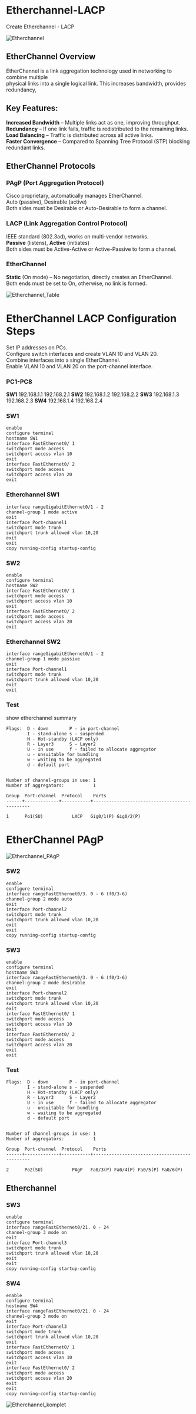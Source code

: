 # Etherchannel-LACP
 Create Etherchannel - LACP
 
![Etherchannel](images/Etherchannel.png)

## EtherChannel Overview

EtherChannel is a link aggregation technology used in networking to combine multiple  
physical links into a single logical link. This increases bandwidth, provides redundancy,   


## Key Features:

**Increased Bandwidth** – Multiple links act as one, improving throughput.  
**Redundancy** – If one link fails, traffic is redistributed to the remaining links.  
**Load Balancing** – Traffic is distributed across all active links.  
**Faster Convergence** – Compared to Spanning Tree Protocol (STP) blocking redundant links. 

## EtherChannel Protocols
### PAgP (Port Aggregation Protocol)  
Cisco proprietary, automatically manages EtherChannel.   
Auto (passive), Desirable (active)  
Both sides must be Desirable or Auto-Desirable to form a channel.  

### LACP (Link Aggregation Control Protocol)  
IEEE standard (802.3ad), works on multi-vendor networks.  
**Passive** (listens), **Active** (initiates)  
Both sides must be Active-Active or Active-Passive to form a channel. 

### EtherChannel

**Static** (On mode) – No negotiation, directly creates an EtherChannel.  
Both ends must be set to On, otherwise, no link is formed.  

![Etherchannel_Table](images/Etherchannel_Table.png)

# EtherChannel LACP Configuration Steps 

 
 
 
Set IP addresses on PCs.  
Configure switch interfaces and create VLAN 10 and VLAN 20.  
Combine interfaces into a single EtherChannel.  
Enable VLAN 10 and VLAN 20 on the port-channel interface.  





### PC1-PC8

**SW1** 
192.168.1.1 192.168.2.1
**SW2**
192.168.1.2 192.168.2.2
**SW3** 
192.168.1.3 192.168.2.3
**SW4**
192.168.1.4 192.168.2.4

### SW1

```
enable
configure terminal
hostname SW1
interface FastEthernet0/ 1
switchport mode access
switchport access vlan 10
exit
interface FastEthernet0/ 2
switchport mode access
switchport access vlan 20
exit
```


### Etherchannel SW1
```
interface rangeGigabitEthernet0/1 - 2 
channel-group 1 mode active
exit
interface Port-channel1
switchport mode trunk
switchport trunk allowed vlan 10,20
exit
exit
copy running-config startup-config
```

### SW2
```
enable
configure terminal
hostname SW2
interface FastEthernet0/ 1
switchport mode access
switchport access vlan 10
exit
interface FastEthernet0/ 2
switchport mode access
switchport access vlan 20
exit
```

### Etherchannel SW2

```
interface rangeGigabitEthernet0/1 - 2
channel-group 1 mode passive
exit
interface Port-channel1
switchport mode trunk
switchport trunk allowed vlan 10,20
exit
exit
```


### Test

show etherchannel summary
```
Flags:  D - down        P - in port-channel
        I - stand-alone s - suspended
        H - Hot-standby (LACP only)
        R - Layer3      S - Layer2
        U - in use      f - failed to allocate aggregator
        u - unsuitable for bundling
        w - waiting to be aggregated
        d - default port


Number of channel-groups in use: 1
Number of aggregators:           1

Group  Port-channel  Protocol    Ports
------+-------------+-----------+----------------------------------------------

1      Po1(SU)           LACP   Gig0/1(P) Gig0/2(P) 
```



# EtherChannel PAgP 

![Etherchannel_PAgP](images/Etherchannel_PAgP.png)

### SW2

```
enable
configure terminal
interface rangeFastEthernet0/3. 0 - 6 (f0/3-6)
channel-group 2 mode auto
exit
interface Port-channel2
switchport mode trunk
switchport trunk allowed vlan 10,20
exit
exit
copy running-config startup-config
```

### SW3

```
enable
configure terminal
hostname SW3
interface rangeFastEthernet0/3. 0 - 6 (f0/3-6)
channel-group 2 mode desirable
exit
interface Port-channel2
switchport mode trunk
switchport trunk allowed vlan 10,20
exit
interface FastEthernet0/ 1
switchport mode access
switchport access vlan 10
exit
interface FastEthernet0/ 2
switchport mode access
switchport access vlan 20
exit
exit
```


### Test

```
Flags:  D - down        P - in port-channel
        I - stand-alone s - suspended
        H - Hot-standby (LACP only)
        R - Layer3      S - Layer2
        U - in use      f - failed to allocate aggregator
        u - unsuitable for bundling
        w - waiting to be aggregated
        d - default port


Number of channel-groups in use: 1
Number of aggregators:           1

Group  Port-channel  Protocol    Ports
------+-------------+-----------+----------------------------------------------

2      Po2(SU)           PAgP   Fa0/3(P) Fa0/4(P) Fa0/5(P) Fa0/6(P) 
```

## Etherchannel

### SW3
```
enable
configure terminal
interface rangeFastEthernet0/21. 0 - 24
channel-group 3 mode on
exit
interface Port-channel3
switchport mode trunk
switchport trunk allowed vlan 10,20
exit
exit
copy running-config startup-config
```

### SW4
```
enable
configure terminal
hostname SW4
interface rangeFastEthernet0/21. 0 - 24
channel-group 3 mode on
exit
interface Port-channel3
switchport mode trunk
switchport trunk allowed vlan 10,20
exit
interface FastEthernet0/ 1
switchport mode access
switchport access vlan 10
exit
interface FastEthernet0/ 2
switchport mode access
switchport access vlan 20
exit
exit
copy running-config startup-config
```


![Etherchannel_komplet](images/Etherchannel_komplet.png)








